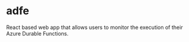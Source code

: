 # adfe
React based web app that allows users to monitor the execution of their Azure Durable Functions.
